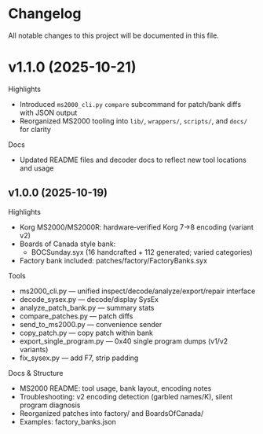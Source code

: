 # Changelog

All notable changes to this project will be documented in this file.

# v1.1.0 (2025-10-21)

Highlights
- Introduced `ms2000_cli.py` `compare` subcommand for patch/bank diffs with JSON output
- Reorganized MS2000 tooling into `lib/`, `wrappers/`, `scripts/`, and `docs/` for clarity

Docs
- Updated README files and decoder docs to reflect new tool locations and usage

## v1.0.0 (2025-10-19)

Highlights
- Korg MS2000/MS2000R: hardware‑verified Korg 7→8 encoding (variant v2)
- Boards of Canada style bank:
  - BOCSunday.syx (16 handcrafted + 112 generated; varied categories)
- Factory bank included: patches/factory/FactoryBanks.syx

Tools
- ms2000_cli.py — unified inspect/decode/analyze/export/repair interface
- decode_sysex.py — decode/display SysEx
- analyze_patch_bank.py — summary stats
- compare_patches.py — patch diffs
- send_to_ms2000.py — convenience sender
- copy_patch.py — copy patch within bank
- export_single_program.py — 0x40 single program dumps (v1/v2 variants)
- fix_sysex.py — add F7, strip padding

Docs & Structure
- MS2000 README: tool usage, bank layout, encoding notes
- Troubleshooting: v2 encoding detection (garbled names/K), silent program diagnosis
- Reorganized patches into factory/ and BoardsOfCanada/
- Examples: factory_banks.json
